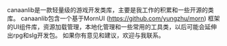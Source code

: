 canaanlib是一款轻量级的游戏开发类库，主要是我工作的积累和一些开源的类库。
canaanlib包含一个基于MornUI (https://github.com/yungzhu/morn) 框架的UI组件库，资源加载管理，本地化管理和一些常用的工具类，以后可能会延伸出rpg和slg开发包。
如果你有意见和建议，欢迎与我联系。